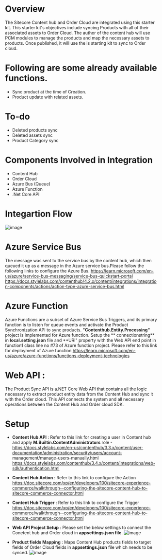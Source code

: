 # Overview
The Sitecore Content hub and Order Cloud are integrated using this starter kit. This starter kit's objectives include syncing Products with all of their associated assets to Order Cloud. The author of the content hub will use PCM modules to manage the products and map the necessary assets to products. 
Once published, it will use the is starting kit to sync to Order cloud.

# Following are some already available functions.
- Sync product at the time of Creation.
- Product update with related assets.

# To-do
- Deleted products sync
- Deleted assets sync
- Product Category sync

# Components Involved in Integration
- Content Hub
- Order Cloud
- Azure Bus (Queue)
- Azure Function
- .Net Core API

# Integartion Flow
![image](https://user-images.githubusercontent.com/10286938/205552912-6b535a16-ff66-4e4e-8f27-62d53e2ea8b2.png)
# Azure Service Bus 
 The message was sent to the service bus by the content hub, which then queued it up as a message in the Azure service bus.Please follow the following links to   configure the Azure Bus.
 https://learn.microsoft.com/en-us/azure/service-bus-messaging/service-bus-quickstart-portal 
https://docs.stylelabs.com/contenthub/4.2.x/content/integrations/integration-components/actions/action-type-azure-service-bus.html

# Azure Function 
Azure Functions are a subset of Azure Service Bus Triggers, and its primary function is to listen for queue events and activate 
the Product Synchronization API to sync products. **"Contenthub.Entity.Processing"** project is implemented for Azure function. Setup the ** connectionstring** in **local.setting.json** file and **URI" property with the Web API end point in function1 class line no #73  of Azure function project.
Please refer to this link for deployment of Azure function  https://learn.microsoft.com/en-us/azure/azure-functions/functions-deployment-technologies
# Web API : 
The Product Sync API is a.NET Core Web API that contains all the logic necessary to extract product entity data from the Content Hub and sync it with the Order cloud. This API connects the system and all necessary operations between the Content Hub and Order cloud SDK.
# Setup
  - **Content Hub API** : Refer to this link for creating a user in Content hub and apply **M.Builtin.ContentAdministrators** role - https://docs.stylelabs.com/en-us/contenthub/3.3.x/content/user-documentation/administration/security/users/account-management/manage-users-manually.html 
  https://docs.stylelabs.com/contenthub/3.4.x/content/integrations/web-sdk/authentication.html 
 - **Content Hub Action** : Refer to this link to configure the Action
  https://doc.sitecore.com/xp/en/developers/100/sitecore-experience-commerce/walkthrough--configuring-the-sitecore-content-hub-to-sitecore-commerce-connector.html
 
 - **Content Hub Trigger** : Refer to this link to configure the Trigger
 https://doc.sitecore.com/xp/en/developers/100/sitecore-experience-commerce/walkthrough--configuring-the-sitecore-content-hub-to-sitecore-commerce-connector.html
 
 - **Web API Project Setup** :  Please set the below settings to connect the Conetent hub and Order cloud in **appsettings.json file**.
 ![image](https://user-images.githubusercontent.com/10286938/205563833-63db7ffc-6acc-45f8-9db9-ca385f8ac08f.png)

 - **Product fields Mapping** : Maps Content Hub products fields to target fields of Order Cloud fields in **appsettings.json** file which needs to be synced.
 ![image](https://user-images.githubusercontent.com/10286938/205587712-edaf7260-e4bc-4a34-8315-39fc19018401.png)

